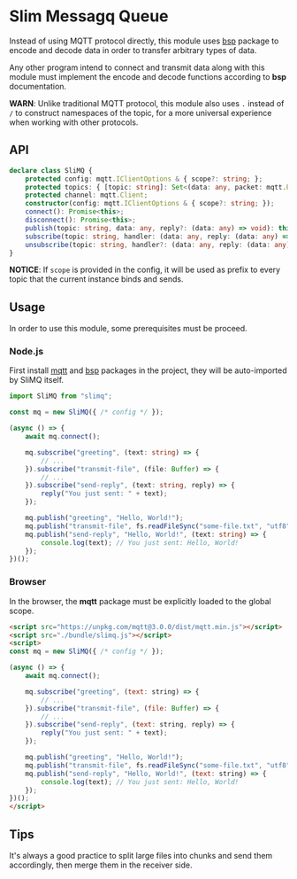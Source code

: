 # Slim Messagq Queue

Instead of using MQTT protocol directly, this module uses
[bsp](https://github.com/hyurl/bsp) package to encode and decode data in order 
to transfer arbitrary types of data.

Any other program intend to connect and transmit data along with this module
must implement the encode and decode functions according to **bsp**
documentation.

**WARN**: Unlike traditional MQTT protocol, this module also uses `.` instead of
`/` to construct namespaces of the topic, for a more universal experience when
working with other protocols.

## API

```ts
declare class SliMQ {
    protected config: mqtt.IClientOptions & { scope?: string; };
    protected topics: { [topic: string]: Set<(data: any, packet: mqtt.Packet) => void> };
    protected channel: mqtt.Client;
    constructor(config: mqtt.IClientOptions & { scope?: string; });
    connect(): Promise<this>;
    disconnect(): Promise<this>;
    publish(topic: string, data: any, reply?: (data: any) => void): this;
    subscribe(topic: string, handler: (data: any, reply: (data: any) => void) => void): this;
    unsubscribe(topic: string, handler?: (data: any, reply: (data: any) => void) => void): this;
}
```

**NOTICE**: If `scope` is provided in the config, it will be used as prefix to
every topic that the current instance binds and sends.

## Usage

In order to use this module, some prerequisites must be proceed.

### Node.js

First install [mqtt](https://github.com/mqttjs/MQTT.js#readme) and
[bsp](https://github.com/hyurl/bsp) packages in the project, they will be
auto-imported by SliMQ itself.

```ts
import SliMQ from "slimq";

const mq = new SliMQ({ /* config */ });

(async () => {
    await mq.connect();

    mq.subscribe("greeting", (text: string) => {
        // ...
    }).subscribe("transmit-file", (file: Buffer) => {
        // ...
    }).subscribe("send-reply", (text: string, reply) => {
        reply("You just sent: " + text);
    });

    mq.publish("greeting", "Hello, World!");
    mq.publish("transmit-file", fs.readFileSync("some-file.txt", "utf8"));
    mq.publish("send-reply", "Hello, World!", (text: string) => {
        console.log(text); // You just sent: Hello, World!
    });
})();
```

### Browser

In the browser, the **mqtt** package must be explicitly loaded to the global
scope.

```html
<script src="https://unpkg.com/mqtt@3.0.0/dist/mqtt.min.js"></script>
<script src="./bundle/slimq.js"></script>
<script>
const mq = new SliMQ({ /* config */ });

(async () => {
    await mq.connect();

    mq.subscribe("greeting", (text: string) => {
        // ...
    }).subscribe("transmit-file", (file: Buffer) => {
        // ...
    }).subscribe("send-reply", (text: string, reply) => {
        reply("You just sent: " + text);
    });

    mq.publish("greeting", "Hello, World!");
    mq.publish("transmit-file", fs.readFileSync("some-file.txt", "utf8"));
    mq.publish("send-reply", "Hello, World!", (text: string) => {
        console.log(text); // You just sent: Hello, World!
    });
})();
</script>
```

## Tips

It's always a good practice to split large files into chunks and send them
accordingly, then merge them in the receiver side.
